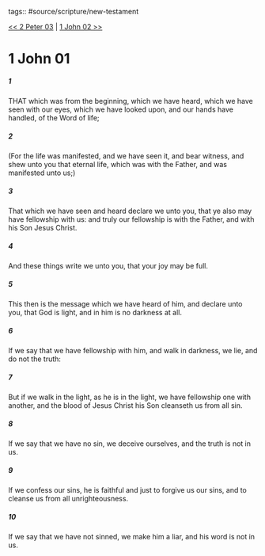 tags:: #source/scripture/new-testament

[<< 2 Peter 03](source/scripture/new-testament/22_2_Peter/2_Peter_03.md) | [1 John 02 >>](source/scripture/new-testament/23_1_John/1_John_02.md)

# 1 John 01

##### 1

THAT which was from the beginning, which we have heard, which we have seen with our eyes, which we have looked upon, and our hands have handled, of the Word of life;

##### 2

(For the life was manifested, and we have seen it, and bear witness, and shew unto you that eternal life, which was with the Father, and was manifested unto us;)

##### 3

That which we have seen and heard declare we unto you, that ye also may have fellowship with us: and truly our fellowship is with the Father, and with his Son Jesus Christ.

##### 4

And these things write we unto you, that your joy may be full.

##### 5

This then is the message which we have heard of him, and declare unto you, that God is light, and in him is no darkness at all.

##### 6

If we say that we have fellowship with him, and walk in darkness, we lie, and do not the truth:

##### 7

But if we walk in the light, as he is in the light, we have fellowship one with another, and the blood of Jesus Christ his Son cleanseth us from all sin.

##### 8

If we say that we have no sin, we deceive ourselves, and the truth is not in us.

##### 9

If we confess our sins, he is faithful and just to forgive us our sins, and to cleanse us from all unrighteousness.

##### 10

If we say that we have not sinned, we make him a liar, and his word is not in us.
